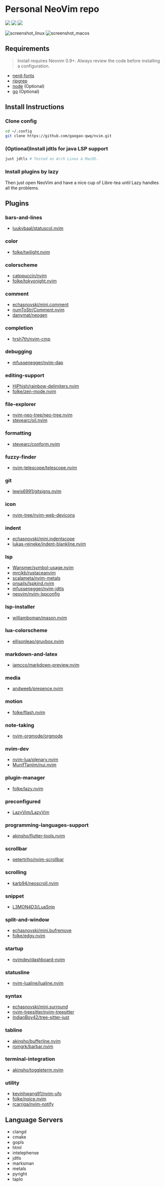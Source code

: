 # Personal NeoVim repo

<a href="https://dotfyle.com/gaogao-qwq/nvim"><img src="https://dotfyle.com/gaogao-qwq/nvim/badges/plugins?style=flat" /></a>
<a href="https://dotfyle.com/gaogao-qwq/nvim"><img src="https://dotfyle.com/gaogao-qwq/nvim/badges/leaderkey?style=flat" /></a>
<a href="https://dotfyle.com/gaogao-qwq/nvim"><img src="https://dotfyle.com/gaogao-qwq/nvim/badges/plugin-manager?style=flat" /></a>

<img alt="screenshot_linux" src="./screenshots/screenshot_linux.png"/>
<img alt="screenshot_macos" src="./screenshots/screenshot_macos.png"/>

## Requirements

 > Install requires Neovim 0.9+. Always review the code before installing a configuration.
- [nerd-fonts](https://github.com/ryanoasis/nerd-fonts)
- [ripgrep](https://github.com/BurntSushi/ripgrep)
- [node](https://github.com/nodejs/node) (Optional)
- [go](https://github.com/golang/go) (Optional)

## Install Instructions

### Clone config

```bash
cd ~/.config
git clone https://github.com/gaogao-qwq/nvim.git
```

### (Optional)Install jdtls for java LSP support

```bash
just jdtls # Tested on Arch Linux & MacOS.
```

### Install plugins by lazy

Then just open NeoVim and have a nice cup of Libre-tea until Lazy handles
all the problems.

## Plugins

### bars-and-lines

+ [luukvbaal/statuscol.nvim](https://dotfyle.com/plugins/luukvbaal/statuscol.nvim)
### color

+ [folke/twilight.nvim](https://dotfyle.com/plugins/folke/twilight.nvim)
### colorscheme

+ [catppuccin/nvim](https://dotfyle.com/plugins/catppuccin/nvim)
+ [folke/tokyonight.nvim](https://dotfyle.com/plugins/folke/tokyonight.nvim)
### comment

+ [echasnovski/mini.comment](https://dotfyle.com/plugins/echasnovski/mini.comment)
+ [numToStr/Comment.nvim](https://dotfyle.com/plugins/numToStr/Comment.nvim)
+ [danymat/neogen](https://dotfyle.com/plugins/danymat/neogen)
### completion

+ [hrsh7th/nvim-cmp](https://dotfyle.com/plugins/hrsh7th/nvim-cmp)
### debugging

+ [mfussenegger/nvim-dap](https://dotfyle.com/plugins/mfussenegger/nvim-dap)
### editing-support

+ [HiPhish/rainbow-delimiters.nvim](https://dotfyle.com/plugins/HiPhish/rainbow-delimiters.nvim)
+ [folke/zen-mode.nvim](https://dotfyle.com/plugins/folke/zen-mode.nvim)
### file-explorer

+ [nvim-neo-tree/neo-tree.nvim](https://dotfyle.com/plugins/nvim-neo-tree/neo-tree.nvim)
+ [stevearc/oil.nvim](https://dotfyle.com/plugins/stevearc/oil.nvim)
### formatting

+ [stevearc/conform.nvim](https://dotfyle.com/plugins/stevearc/conform.nvim)
### fuzzy-finder

+ [nvim-telescope/telescope.nvim](https://dotfyle.com/plugins/nvim-telescope/telescope.nvim)
### git

+ [lewis6991/gitsigns.nvim](https://dotfyle.com/plugins/lewis6991/gitsigns.nvim)
### icon

+ [nvim-tree/nvim-web-devicons](https://dotfyle.com/plugins/nvim-tree/nvim-web-devicons)
### indent

+ [echasnovski/mini.indentscope](https://dotfyle.com/plugins/echasnovski/mini.indentscope)
+ [lukas-reineke/indent-blankline.nvim](https://dotfyle.com/plugins/lukas-reineke/indent-blankline.nvim)
### lsp

+ [Wansmer/symbol-usage.nvim](https://dotfyle.com/plugins/Wansmer/symbol-usage.nvim)
+ [mrcjkb/rustaceanvim](https://dotfyle.com/plugins/mrcjkb/rustaceanvim)
+ [scalameta/nvim-metals](https://dotfyle.com/plugins/scalameta/nvim-metals)
+ [onsails/lspkind.nvim](https://dotfyle.com/plugins/onsails/lspkind.nvim)
+ [mfussenegger/nvim-jdtls](https://dotfyle.com/plugins/mfussenegger/nvim-jdtls)
+ [neovim/nvim-lspconfig](https://dotfyle.com/plugins/neovim/nvim-lspconfig)
### lsp-installer

+ [williamboman/mason.nvim](https://dotfyle.com/plugins/williamboman/mason.nvim)
### lua-colorscheme

+ [ellisonleao/gruvbox.nvim](https://dotfyle.com/plugins/ellisonleao/gruvbox.nvim)
### markdown-and-latex

+ [iamcco/markdown-preview.nvim](https://dotfyle.com/plugins/iamcco/markdown-preview.nvim)
### media

+ [andweeb/presence.nvim](https://dotfyle.com/plugins/andweeb/presence.nvim)
### motion

+ [folke/flash.nvim](https://dotfyle.com/plugins/folke/flash.nvim)
### note-taking

+ [nvim-orgmode/orgmode](https://dotfyle.com/plugins/nvim-orgmode/orgmode)
### nvim-dev

+ [nvim-lua/plenary.nvim](https://dotfyle.com/plugins/nvim-lua/plenary.nvim)
+ [MunifTanjim/nui.nvim](https://dotfyle.com/plugins/MunifTanjim/nui.nvim)
### plugin-manager

+ [folke/lazy.nvim](https://dotfyle.com/plugins/folke/lazy.nvim)
### preconfigured

+ [LazyVim/LazyVim](https://dotfyle.com/plugins/LazyVim/LazyVim)
### programming-languages-support

+ [akinsho/flutter-tools.nvim](https://dotfyle.com/plugins/akinsho/flutter-tools.nvim)
### scrollbar

+ [petertriho/nvim-scrollbar](https://dotfyle.com/plugins/petertriho/nvim-scrollbar)
### scrolling

+ [karb94/neoscroll.nvim](https://dotfyle.com/plugins/karb94/neoscroll.nvim)
### snippet

+ [L3MON4D3/LuaSnip](https://dotfyle.com/plugins/L3MON4D3/LuaSnip)
### split-and-window

+ [echasnovski/mini.bufremove](https://dotfyle.com/plugins/echasnovski/mini.bufremove)
+ [folke/edgy.nvim](https://dotfyle.com/plugins/folke/edgy.nvim)
### startup

+ [nvimdev/dashboard-nvim](https://dotfyle.com/plugins/nvimdev/dashboard-nvim)
### statusline

+ [nvim-lualine/lualine.nvim](https://dotfyle.com/plugins/nvim-lualine/lualine.nvim)
### syntax

+ [echasnovski/mini.surround](https://dotfyle.com/plugins/echasnovski/mini.surround)
+ [nvim-treesitter/nvim-treesitter](https://dotfyle.com/plugins/nvim-treesitter/nvim-treesitter)
+ [IndianBoy42/tree-sitter-just](https://dotfyle.com/plugins/IndianBoy42/tree-sitter-just)
### tabline

+ [akinsho/bufferline.nvim](https://dotfyle.com/plugins/akinsho/bufferline.nvim)
+ [romgrk/barbar.nvim](https://dotfyle.com/plugins/romgrk/barbar.nvim)
### terminal-integration

+ [akinsho/toggleterm.nvim](https://dotfyle.com/plugins/akinsho/toggleterm.nvim)
### utility

+ [kevinhwang91/nvim-ufo](https://dotfyle.com/plugins/kevinhwang91/nvim-ufo)
+ [folke/noice.nvim](https://dotfyle.com/plugins/folke/noice.nvim)
+ [rcarriga/nvim-notify](https://dotfyle.com/plugins/rcarriga/nvim-notify)
## Language Servers

+ clangd
+ cmake
+ gopls
+ html
+ intelephense
+ jdtls
+ marksman
+ metals
+ pyright
+ taplo

